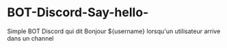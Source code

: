 # BOT-Discord-Say-hello-

Simple BOT Discord qui dit Bonjour ${username} lorsqu'un utilisateur arrive dans un channel
